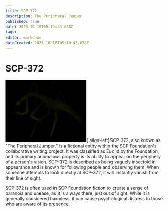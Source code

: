 ```yaml
---
title: SCP-372
description: The Peripheral Jumper
published: true
date: 2023-10-18T05:10:43.638Z
tags: 
editor: markdown
dateCreated: 2023-10-18T05:10:43.638Z
---
```


# SCP-372
![372.jpg](/images/roles/372.jpg){.align-left}SCP-372, also known as "The Peripheral Jumper," is a fictional entity within the SCP Foundation's collaborative writing project. It was classified as Euclid by the Foundation, and its primary anomalous property is its ability to appear on the periphery of a person's vision. SCP-372 is described as being vaguely insectoid in appearance and is known for following people and observing them. When someone attempts to look directly at SCP-372, it will instantly vanish from their line of sight.

SCP-372 is often used in SCP Foundation fiction to create a sense of paranoia and unease, as it is always there, just out of sight. While it is generally considered harmless, it can cause psychological distress to those who are aware of its presence.
